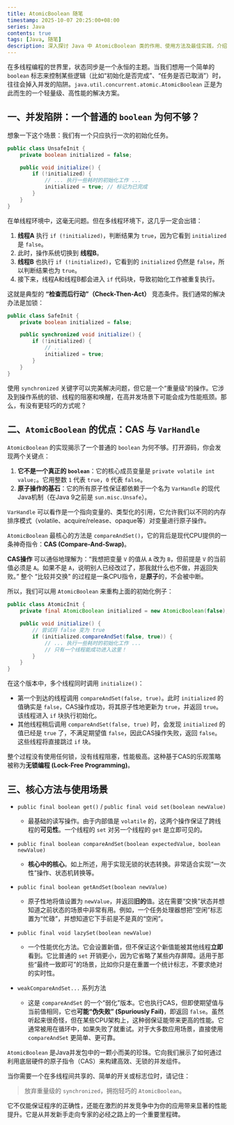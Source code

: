```yaml
---
title: AtomicBoolean 随笔
timestamp: 2025-10-07 20:25:00+08:00
series: Java
contents: true
tags: [Java, 随笔]
description: 深入探讨 Java 中 AtomicBoolean 类的作用、使用方法及最佳实践，介绍如何通过无锁编程实现高效的状态管理
---
```


在多线程编程的世界里，状态同步是一个永恒的主题。当我们想用一个简单的 `boolean` 标志来控制某些逻辑（比如“初始化是否完成”、“任务是否已取消”）时，往往会掉入并发的陷阱。`java.util.concurrent.atomic.AtomicBoolean` 正是为此而生的一个轻量级、高性能的解决方案。

## 一、并发陷阱：一个普通的 `boolean` 为何不够？

想象一下这个场景：我们有一个只应执行一次的初始化任务。

```java
public class UnsafeInit {
    private boolean initialized = false;

    public void initialize() {
        if (!initialized) {
            // ... 执行一些耗时的初始化工作 ...
            initialized = true; // 标记为已完成
        }
    }
}
```

在单线程环境中，这毫无问题。但在多线程环境下，这几乎一定会出错：

1.  **线程A** 执行 `if (!initialized)`，判断结果为 `true`，因为它看到 `initialized` 是 `false`。
2.  此时，操作系统切换到 **线程B**。
3.  **线程B** 也执行 `if (!initialized)`，它看到的 `initialized` 仍然是 `false`，所以判断结果也为 `true`。
4.  接下来，线程A和线程B都会进入 `if` 代码块，导致初始化工作被重复执行。

这就是典型的 **“检查而后行动”（Check-Then-Act）** 竞态条件。我们通常的解决办法是加锁：

```java
public class SafeInit {
    private boolean initialized = false;

    public synchronized void initialize() {
        if (!initialized) {
            // ...
            initialized = true;
        }
    }
}
```

使用 `synchronized` 关键字可以完美解决问题，但它是一个“重量级”的操作。它涉及到操作系统的锁、线程的阻塞和唤醒，在高并发场景下可能会成为性能瓶颈。那么，有没有更轻巧的方式呢？

## 二、`AtomicBoolean` 的优点：CAS 与 `VarHandle`

`AtomicBoolean` 的实现揭示了一个普通的 `boolean` 为何不够。打开源码，你会发现两个关键点：

1.  **它不是一个真正的 `boolean`**：它的核心成员变量是 `private volatile int value;`。它用整数 `1` 代表 `true`，`0` 代表 `false`。
2.  **原子操作的基石**：它的所有原子性保证都依赖于一个名为 `VarHandle` 的现代Java机制（在Java 9之前是 `sun.misc.Unsafe`）。

`VarHandle` 可以看作是一个指向变量的、类型化的引用，它允许我们以不同的内存排序模式（volatile、acquire/release、opaque等）对变量进行原子操作。

`AtomicBoolean` 最核心的方法是 `compareAndSet()`，它的背后是现代CPU提供的一条神奇指令：**CAS (Compare-And-Swap)**。

**CAS操作** 可以通俗地理解为：“我想把变量 `V` 的值从 `A` 改为 `B`，但前提是 `V` 的当前值必须是 `A`。如果不是 `A`，说明别人已经改过了，那我就什么也不做，并返回失败。” 整个 “比较并交换” 的过程是一条CPU指令，是**原子**的，不会被中断。

所以，我们可以用 `AtomicBoolean` 来重构上面的初始化例子：

```java
public class AtomicInit {
    private final AtomicBoolean initialized = new AtomicBoolean(false);

    public void initialize() {
        // 尝试将 false 变为 true
        if (initialized.compareAndSet(false, true)) {
            // ... 执行一些耗时的初始化工作 ...
            // 只有一个线程能成功进入这里！
        }
    }
}
```

在这个版本中，多个线程同时调用 `initialize()`：

- 第一个到达的线程调用 `compareAndSet(false, true)`。此时 `initialized` 的值确实是 `false`，CAS操作成功，将其原子性地更新为 `true`，并返回 `true`。该线程进入 `if` 块执行初始化。
- 其他线程稍后调用 `compareAndSet(false, true)` 时，会发现 `initialized` 的值已经是 `true` 了，不满足期望值 `false`，因此CAS操作失败，返回 `false`。这些线程将直接跳过 `if` 块。

整个过程没有使用任何锁，没有线程阻塞，性能极高。这种基于CAS的乐观策略被称为**无锁编程 (Lock-Free Programming)**。

## 三、核心方法与使用场景

- `public final boolean get()` / `public final void set(boolean newValue)`
    - 最基础的读写操作。由于内部值是 `volatile` 的，这两个操作保证了跨线程的**可见性**。一个线程的 `set` 对另一个线程的 `get` 是立即可见的。

- `public final boolean compareAndSet(boolean expectedValue, boolean newValue)`
    - **核心中的核心**。如上所述，用于实现无锁的状态转换。非常适合实现“一次性”操作、状态机转换等。

- `public final boolean getAndSet(boolean newValue)`
    - 原子性地将值设置为 `newValue`，并返回**旧的**值。这在需要“交换”状态并想知道之前状态的场景中非常有用。例如，一个任务处理器想把“空闲”标志置为“忙碌”，并想知道它下手前是不是真的“空闲”。

- `public final void lazySet(boolean newValue)`
    - 一个性能优化方法。它会设置新值，但不保证这个新值能被其他线程**立即**看到。它比普通的 `set` 开销更小，因为它省略了某些内存屏障。适用于那些“最终一致即可”的场景，比如你只是在重置一个统计标志，不要求绝对的实时性。

- `weakCompareAndSet...` 系列方法
    - 这是 `compareAndSet` 的一个“弱化”版本。它也执行CAS，但即使期望值与当前值相同，它也**可能“伪失败” (Spuriously Fail)**，即返回 `false`。虽然听起来很奇怪，但在某些CPU架构上，这种弱保证能带来更高的性能。它通常被用在循环中，如果失败了就重试。对于大多数应用场景，直接使用 `compareAndSet` 更简单、更可靠。

`AtomicBoolean` 是Java并发包中的一颗小而美的珍珠。它向我们展示了如何通过利用底层硬件的原子指令（CAS）来构建高效、无锁的并发组件。

当你需要一个在多线程间共享的、简单的开关或标志位时，请记住：

> 放弃重量级的 `synchronized`，拥抱轻巧的 `AtomicBoolean`。

它不仅能保证程序的正确性，还能在激烈的并发竞争中为你的应用带来显著的性能提升。它是从并发新手走向专家的必经之路上的一个重要里程碑。

